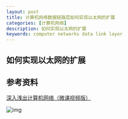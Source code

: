 ```yaml
---
layout: post
title: 计算机网络数据链路层如何实现以太网的扩展
categories: [计算机网络]
description: 如何实现以太网的扩展
keywords: computer networks data link layer 
---
```


## 如何实现以太网的扩展



## 参考资料

[深入浅出计算机网络（微课视频版）](http://www.tup.tsinghua.edu.cn/booksCenter/book_09342101.html)

![img](https://wendaocsmaster.github.io/images/blog/093421-01.jpg)

